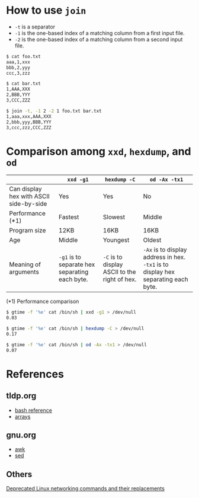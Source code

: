 # How to use `join`
* `-t` is a separator
* `-1` is the one-based index of a matching column from a first input file.
* `-2` is the one-based index of a matching column from a second input file.
```bash
$ cat foo.txt
aaa,1,xxx
bbb,2,yyy
ccc,3,zzz

$ cat bar.txt
1,AAA,XXX
2,BBB,YYY
3,CCC,ZZZ

$ join -t, -1 2 -2 1 foo.txt bar.txt
1,aaa,xxx,AAA,XXX
2,bbb,yyy,BBB,YYY
3,ccc,zzz,CCC,ZZZ
````

# Comparison among `xxd`, `hexdump`, and `od`
||`xxd -g1`|`hexdump -C`|`od -Ax -tx1`
|---|---|---|---
|Can display hex with ASCII side-by-side|Yes|Yes|No
|Performance (*1)|Fastest|Slowest|Middle
|Program size|12KB|16KB|16KB
|Age|Middle|Youngest|Oldest
|Meaning of arguments|`-g1` is to separate hex separating each byte.|`-C` is to display ASCII to the right of hex.|`-Ax` is to display address in hex. `-tx1` is to display hex separating each byte.

(*1) Performance comparison
```bash
$ gtime -f '%e' cat /bin/sh | xxd -g1 > /dev/null
0.03

$ gtime -f '%e' cat /bin/sh | hexdump -C > /dev/null
0.17

$ gtime -f '%e' cat /bin/sh | od -Ax -tx1 > /dev/null
0.07
```

# References
## tldp.org
* [bash reference](http://tldp.org/LDP/abs/html/refcards.html)
* [arrays](http://tldp.org/LDP/abs/html/arrays.html)

## gnu.org
* [awk](https://www.gnu.org/software/gawk/manual/gawk.html)
* [sed](https://www.gnu.org/software/sed/manual/sed.html)

## Others
[Deprecated Linux networking commands and their replacements](https://dougvitale.wordpress.com/2011/12/21/deprecated-linux-networking-commands-and-their-replacements)
